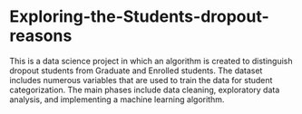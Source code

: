 # Exploring-the-Students-dropout-reasons
This is a data science project in which an algorithm is created to distinguish dropout students from Graduate and Enrolled students. The dataset includes numerous variables that are used to train the data for student categorization. The main phases include data cleaning, exploratory data analysis, and implementing a machine learning algorithm.
